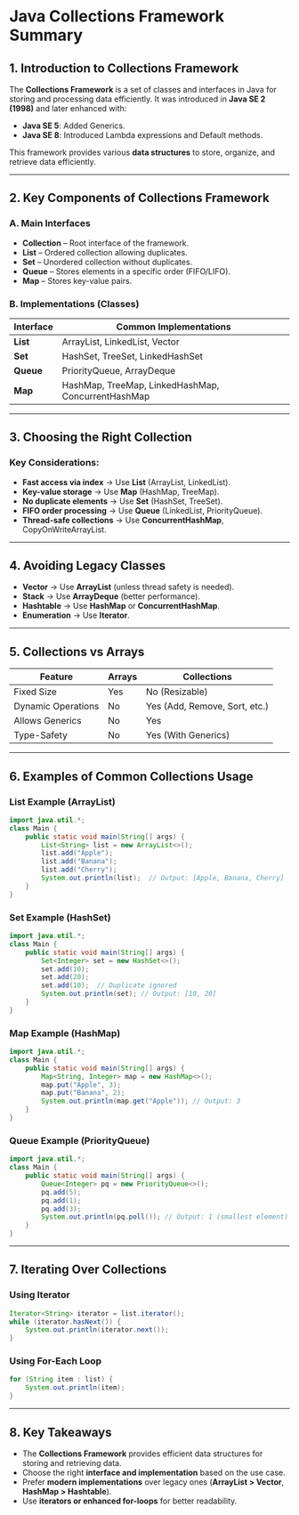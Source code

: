 # Java Collections Framework Summary

## 1. Introduction to Collections Framework

The **Collections Framework** is a set of classes and interfaces in Java for storing and processing data efficiently. It was introduced in **Java SE 2 (1998)** and later enhanced with:

- **Java SE 5**: Added Generics.
- **Java SE 8**: Introduced Lambda expressions and Default methods.

This framework provides various **data structures** to store, organize, and retrieve data efficiently.

---

## 2. Key Components of Collections Framework

### A. Main Interfaces

- **Collection** – Root interface of the framework.
- **List** – Ordered collection allowing duplicates.
- **Set** – Unordered collection without duplicates.
- **Queue** – Stores elements in a specific order (FIFO/LIFO).
- **Map** – Stores key-value pairs.

### B. Implementations (Classes)

| Interface | Common Implementations |
|-----------|-------------------------|
| **List** | ArrayList, LinkedList, Vector |
| **Set** | HashSet, TreeSet, LinkedHashSet |
| **Queue** | PriorityQueue, ArrayDeque |
| **Map** | HashMap, TreeMap, LinkedHashMap, ConcurrentHashMap |

---

## 3. Choosing the Right Collection

### Key Considerations:

- **Fast access via index** → Use **List** (ArrayList, LinkedList).
- **Key-value storage** → Use **Map** (HashMap, TreeMap).
- **No duplicate elements** → Use **Set** (HashSet, TreeSet).
- **FIFO order processing** → Use **Queue** (LinkedList, PriorityQueue).
- **Thread-safe collections** → Use **ConcurrentHashMap**, CopyOnWriteArrayList.

---

## 4. Avoiding Legacy Classes

- **Vector** → Use **ArrayList** (unless thread safety is needed).
- **Stack** → Use **ArrayDeque** (better performance).
- **Hashtable** → Use **HashMap** or **ConcurrentHashMap**.
- **Enumeration** → Use **Iterator**.

---

## 5. Collections vs Arrays

| Feature | Arrays | Collections |
|---------|--------|------------|
| Fixed Size | Yes | No (Resizable) |
| Dynamic Operations | No | Yes (Add, Remove, Sort, etc.) |
| Allows Generics | No | Yes |
| Type-Safety | No | Yes (With Generics) |

---

## 6. Examples of Common Collections Usage

### List Example (ArrayList)
```java
import java.util.*;
class Main {
    public static void main(String[] args) {
        List<String> list = new ArrayList<>();
        list.add("Apple");
        list.add("Banana");
        list.add("Cherry");
        System.out.println(list);  // Output: [Apple, Banana, Cherry]
    }
}
```

### Set Example (HashSet)
```java
import java.util.*;
class Main {
    public static void main(String[] args) {
        Set<Integer> set = new HashSet<>();
        set.add(10);
        set.add(20);
        set.add(10);  // Duplicate ignored
        System.out.println(set); // Output: [10, 20]
    }
}
```

### Map Example (HashMap)
```java
import java.util.*;
class Main {
    public static void main(String[] args) {
        Map<String, Integer> map = new HashMap<>();
        map.put("Apple", 3);
        map.put("Banana", 2);
        System.out.println(map.get("Apple")); // Output: 3
    }
}
```

### Queue Example (PriorityQueue)
```java
import java.util.*;
class Main {
    public static void main(String[] args) {
        Queue<Integer> pq = new PriorityQueue<>();
        pq.add(5);
        pq.add(1);
        pq.add(3);
        System.out.println(pq.poll()); // Output: 1 (smallest element)
    }
}
```

---

## 7. Iterating Over Collections

### Using Iterator
```java
Iterator<String> iterator = list.iterator();
while (iterator.hasNext()) {
    System.out.println(iterator.next());
}
```

### Using For-Each Loop
```java
for (String item : list) {
    System.out.println(item);
}
```

---

## 8. Key Takeaways

- The **Collections Framework** provides efficient data structures for storing and retrieving data.
- Choose the right **interface and implementation** based on the use case.
- Prefer **modern implementations** over legacy ones (**ArrayList > Vector**, **HashMap > Hashtable**).
- Use **iterators or enhanced for-loops** for better readability.
